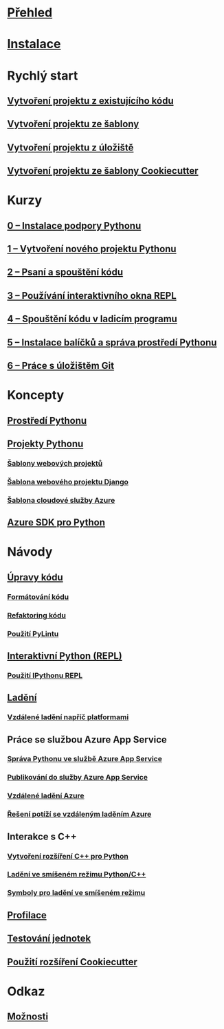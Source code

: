 # [Přehled](overview-of-python-tools-for-visual-studio.md)
# [Instalace](installing-python-support-in-visual-studio.md)
# Rychlý start
## [Vytvoření projektu z existujícího kódu](quickstart-01-project-from-existing.md)
## [Vytvoření projektu ze šablony](quickstart-02-project-from-template.md)
## [Vytvoření projektu z úložiště](quickstart-03-project-from-repository.md)
## [Vytvoření projektu ze šablony Cookiecutter](quickstart-04-project-from-cookiecutter.md)
# Kurzy
## [0 – Instalace podpory Pythonu](tutorial-working-with-python-in-visual-studio-step-00-installation.md)
## [1 – Vytvoření nového projektu Pythonu](tutorial-working-with-python-in-visual-studio-step-01-create-project.md)
## [2 – Psaní a spouštění kódu](tutorial-working-with-python-in-visual-studio-step-02-writing-code.md)
## [3 – Používání interaktivního okna REPL](tutorial-working-with-python-in-visual-studio-step-03-interactive-repl.md)
## [4 – Spouštění kódu v ladicím programu](tutorial-working-with-python-in-visual-studio-step-04-debugging.md)
## [5 – Instalace balíčků a správa prostředí Pythonu](tutorial-working-with-python-in-visual-studio-step-05-installing-packages.md)
## [6 – Práce s úložištěm Git](tutorial-working-with-python-in-visual-studio-step-06-working-with-git.md)
# Koncepty
## [Prostředí Pythonu](managing-python-environments-in-visual-studio.md)
## [Projekty Pythonu](managing-python-projects-in-visual-studio.md)
### [Šablony webových projektů](template-web.md)
### [Šablona webového projektu Django](template-django.md)
### [Šablona cloudové služby Azure](template-azure-cloud-service.md)
## [Azure SDK pro Python](azure-sdk-for-python.md)
# Návody
## [Úpravy kódu](code-editing.md)
### [Formátování kódu](code-formatting.md)
### [Refaktoring kódu](code-refactoring.md)
### [Použití PyLintu](code-pylint.md)
## [Interaktivní Python (REPL)](interactive-repl.md)
### [Použití IPythonu REPL](interactive-repl-ipython.md)
## [Ladění](debugging.md)
### [Vzdálené ladění napříč platformami](debugging-cross-platform-remote.md)
## Práce se službou Azure App Service
### [Správa Pythonu ve službě Azure App Service](managing-python-on-azure-app-service.md)
### [Publikování do služby Azure App Service](publishing-to-azure.md)
### [Vzdálené ladění Azure](debugging-azure-remote.md)
### [Řešení potíží se vzdáleným laděním Azure](debugging-azure-remote-troubleshooting.md)
## Interakce s C++
### [Vytvoření rozšíření C++ pro Python](working-with-c-cpp-python-in-visual-studio.md)
### [Ladění ve smíšeném režimu Python/C++](debugging-mixed-mode.md)
### [Symboly pro ladění ve smíšeném režimu](debugging-symbols-for-mixed-mode.md)
## [Profilace](profiling.md)
## [Testování jednotek](unit-testing.md)
## [Použití rozšíření Cookiecutter](cookiecutter.md)
# Odkaz
## [Možnosti](options.md)
